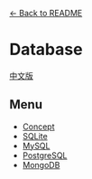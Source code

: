 [<- Back to README](https://github.com/tcernestw/blog/blob/master/README.md)

# Database
[中文版](https://github.com/tcernestw/blog/blob/master/article/db/db_index_ch.md)

## Menu
* [Concept]()
* [SQLite](https://github.com/tcernestw/blog/blob/master/article/db/db_index_en.md)
* [MySQL]()
* [PostgreSQL]()
* [MongoDB]()